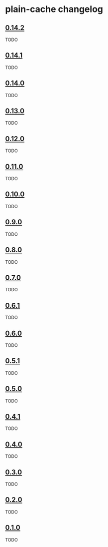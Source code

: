 # plain-cache changelog

## [0.14.2](https://github.com/dropseed/plain/releases/tag/plain-cache@0.14.2)

TODO

## [0.14.1](https://github.com/dropseed/plain/releases/tag/plain-cache@0.14.1)

TODO

## [0.14.0](https://github.com/dropseed/plain/releases/tag/plain-cache@0.14.0)

TODO

## [0.13.0](https://github.com/dropseed/plain/releases/tag/plain-cache@0.13.0)

TODO

## [0.12.0](https://github.com/dropseed/plain/releases/tag/plain-cache@0.12.0)

TODO

## [0.11.0](https://github.com/dropseed/plain/releases/tag/plain-cache@0.11.0)

TODO

## [0.10.0](https://github.com/dropseed/plain/releases/tag/plain-cache@0.10.0)

TODO

## [0.9.0](https://github.com/dropseed/plain/releases/tag/plain-cache@0.9.0)

TODO

## [0.8.0](https://github.com/dropseed/plain/releases/tag/plain-cache@0.8.0)

TODO

## [0.7.0](https://github.com/dropseed/plain/releases/tag/plain-cache@0.7.0)

TODO

## [0.6.1](https://github.com/dropseed/plain/releases/tag/plain-cache@0.6.1)

TODO

## [0.6.0](https://github.com/dropseed/plain/releases/tag/plain-cache@0.6.0)

TODO

## [0.5.1](https://github.com/dropseed/plain/releases/tag/plain-cache@0.5.1)

TODO

## [0.5.0](https://github.com/dropseed/plain/releases/tag/plain-cache@0.5.0)

TODO

## [0.4.1](https://github.com/dropseed/plain/releases/tag/plain-cache@0.4.1)

TODO

## [0.4.0](https://github.com/dropseed/plain/releases/tag/plain-cache@0.4.0)

TODO

## [0.3.0](https://github.com/dropseed/plain/releases/tag/plain-cache@0.3.0)

TODO

## [0.2.0](https://github.com/dropseed/plain/releases/tag/plain-cache@0.2.0)

TODO

## [0.1.0](https://github.com/dropseed/plain/releases/tag/plain-cache@0.1.0)

TODO
